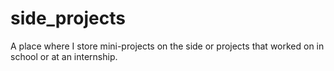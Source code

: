 # side_projects
A place where I store mini-projects on the side or projects that worked on in school or at an internship.

